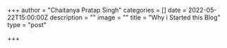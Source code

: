+++
author = "Chaitanya Pratap Singh"
categories = []
date = 2022-05-22T15:00:00Z
description = ""
image = ""
title = "Why i Started this Blog"
type = "post"

+++
<!-- @format -->